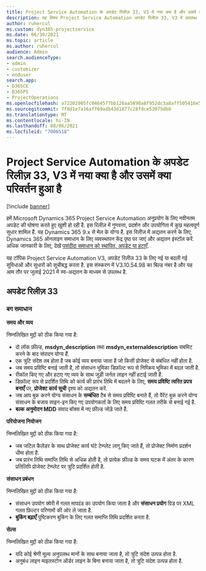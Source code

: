 ```yaml
---
title: Project Service Automation के अपडेट रिलीज़ 33, V3 में नया क्या है और उसमें क्या परिवर्तन हुआ है
description: यह विषय Project Service Automation अपडेट रिलीज़ 33, V3 में उपलब्ध सुविधाओं और सुधारों को सूचीबद्ध करता है.
author: ruhercul
ms.custom: dyn365-projectservice
ms.date: 06/30/2021
ms.topic: article
ms.author: ruhercul
audience: Admin
search.audienceType:
- admin
- customizer
- enduser
search.app:
- D365CE
- D365PS
- ProjectOperations
ms.openlocfilehash: a72202905fc0464577bb126aa5890a8f952dc3a8aff505416e535b42b53df7db
ms.sourcegitcommit: 7f8d1e7a16af769adb43d1877c28fdce53975db8
ms.translationtype: MT
ms.contentlocale: hi-IN
ms.lasthandoff: 08/06/2021
ms.locfileid: "7006518"
---
```

# <a name="whats-new-or-changed-in-project-service-automation-update-release-33-v3"></a>Project Service Automation के अपडेट रिलीज़ 33, V3 में नया क्या है और उसमें क्या परिवर्तन हुआ है

[!include [banner](../includes/psa-now-project-operations.md)]

हमें Microsoft Dynamics 365 Project Service Automation अनुप्रयोग के लिए नवीनतम अपडेट की घोषणा करते हुए खुशी हो रही है. इस रिलीज़ में गुणवत्ता, प्रदर्शन और उपयोगिता में कुछ महत्वपूर्ण सुधार शामिल हैं. यह Dynamics 365 9.x से मेल के योग्य है. इस रिलीज़ में अद्यतन करने के लिए, Dynamics 365 ऑनलाइन समाधान के लिए व्यवस्थापन केंद्र पृष्ठ पर जाएं और अद्यतन इंस्टॉल करें. अधिक जानकारी के लिए, देखें [पसंदीदा समाधान को स्थापित, अपडेट या हटाएँ](/power-platform/admin/install-remove-preferred-solution).

यह टॉपिक Project Service Automation V3, अपडेट रिलीज़ 33 के लिए नई या बदली गई सुविधाओं और सुधारों को सूचीबद्ध करता है. इस संस्करण में V3.10.54.98 का बिल्ड नंबर है और यह आम तौर पर जुलाई 2021 में स्व-अद्यतन के माध्यम से उपलब्ध है.

## <a name="update-release-33"></a>अपडेट रिलीज़ 33

### <a name="bug-fixes"></a>बग समाधान

**समय और व्यय**

निम्नलिखित मुद्दों को ठीक किया गया है:

- दो लॉक फ़ील्ड, **msdyn_description** तथा **msdyn_externaldescription** सबमिट करने के बाद संपादन योग्य हैं.
- एक त्रुटि संदेश तब होता है जब कोई व्यय बनाया जाता है जो किसी प्रोजेक्ट से संबंधित नहीं होता है.
- जब समय प्रविष्टि बनाई जाती है, तो संसाधन भूमिका डिफ़ॉल्ट रूप से निष्क्रिय भूमिका में बदल जाती है.
- रीकॉल किए गए और हटाए गए व्यय के साथ जुड़ी जर्नल लाइन नहीं हटाई जाती हैं.
- डिफ़ॉल्ट रूप से प्रदर्शित तिथि को कार्य की प्रारंभ तिथि में बदलने के लिए, **समय प्रविष्टि त्वरित प्रपत्र बनाएँ** पर, **प्रोजेक्ट कार्य सूची** दृश्य को अद्यतन करें.
- जब आप बुक करने योग्य संसाधन के **सम्बंधित** टैब से समय प्रविष्टि बनाते हैं, तो पैरेंट बुक करने योग्य संसाधन के बजाय साइन-इन किए गए उपयोगकर्ता के लिए समय प्रविष्टि गलत तरीके से बनाई गई है.
- **बल्क अनुमोदन MDD** संवाद बॉक्स में नए फ़ील्ड जोड़े जाते हैं.

**परियोजना नियोजन**

निम्नलिखित मुद्दों को ठीक किया गया है:
- जब जटिल कैलेंडर के साथ प्रोजेक्ट कार्य घंटे टेम्प्लेट लागू किए जाते हैं, तो प्रोजेक्ट निर्माण प्रदर्शन धीमा होता है.
- जब प्रारंभ तिथि समाप्ति तिथि से अधिक होती है, तो प्रत्येक फ़ील्ड के समय घटक में अंतर के कारण प्रतिलिपि प्रोजेक्ट टेम्प्लेट पर त्रुटि प्रदर्शित होती है.

**संसाधन प्रबंधन**

निम्नलिखित मुद्दों को ठीक किया गया है:
- संसाधन उपयोग क्वेरी में गलत मापदंड का उपयोग किया जाता है और **संसाधन प्रयोग** ग्रिड पर XML गलत फ़िल्टर परिणामों की ओर ले जाता है.
- **बुकिंग बढ़ाएँ** पुष्टिकरण बुकिंग के लिए गलत समाप्ति तिथि प्रदर्शित करता है.

**सेल्स**

निम्नलिखित मुद्दों को ठीक किया गया है:
- यदि कोई श्रेणी मूल्य अनुपलब्ध मानों के साथ बनाया जाता है, तो त्रुटि संदेश उत्पन्न होता है.
- अनुबंध लाइन माइलस्टोन ऑर्डर लाइन के बिना बनाया जाता है, तो त्रुटि संदेश उत्पन्न होता है.
